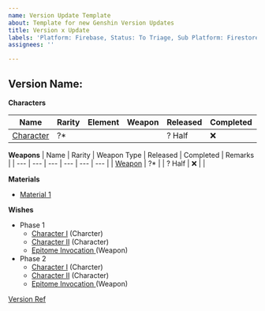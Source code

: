 ```yaml
---
name: Version Update Template
about: Template for new Genshin Version Updates
title: Version x Update
labels: 'Platform: Firebase, Status: To Triage, Sub Platform: Firestore'
assignees: ''

---
```


Version Name: <Replace>
---

**Characters**

| Name | Rarity | Element | Weapon | Released | Completed | Remarks |
| --- | --- | --- | --- | --- | --- | --- |
| [Character](<replace>) | ?* | <Element> | <Weapon> | ? Half | :x: |  |

**Weapons**
| Name | Rarity | Weapon Type | Released | Completed | Remarks |
| --- | --- | --- | --- | --- | --- |
| [Weapon](<replace>) | ?* | <WeaponType> | ? Half | :x: |  |

**Materials**
- [Material 1](<replace>)

**Wishes** <Update link and titles>
- Phase 1
    - [Character I](https://genshin-impact.fandom.com/wiki/) (Charcter)
    - [Character II](https://genshin-impact.fandom.com/wiki/) (Character)
    - [Epitome Invocation ](https://genshin-impact.fandom.com/wiki/) (Weapon)
- Phase 2
    - [Character I](https://genshin-impact.fandom.com/wiki/) (Charcter)
    - [Character II](https://genshin-impact.fandom.com/wiki/) (Character)
    - [Epitome Invocation ](https://genshin-impact.fandom.com/wiki/) (Weapon)

[Version Ref](https://genshin-impact.fandom.com/wiki/Version/x) <Replace x with version number>
